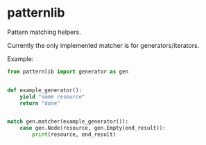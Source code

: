 # patternlib
Pattern matching helpers.

Currently the only implemented matcher is for generators/iterators.

Example:
```python
from patternlib import generator as gen


def example_generator():
    yield "some resource"
    return "done"


match gen.matcher(example_generator()):
    case gen.Node(resource, gen.Empty(end_result)):
        print(resource, end_result)
```
